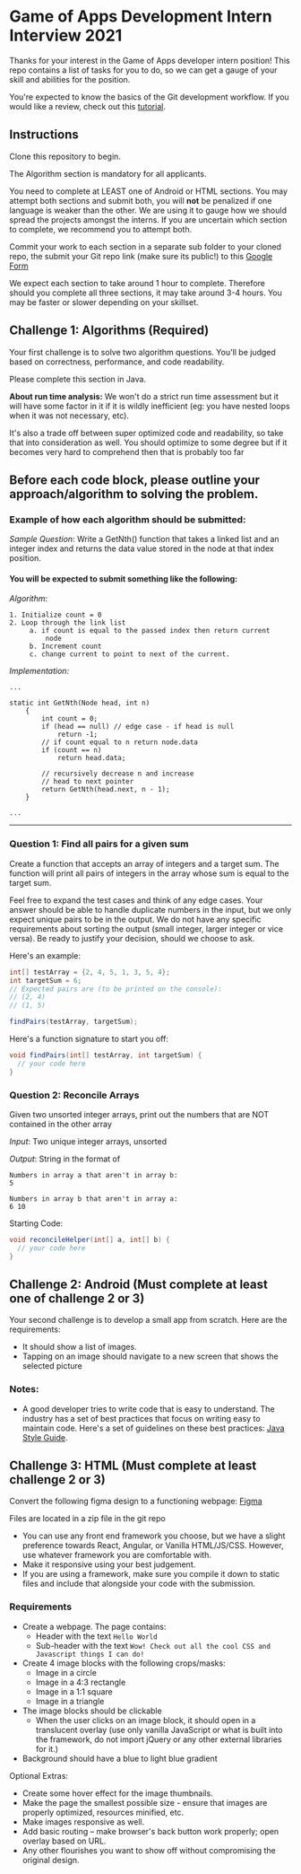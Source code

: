 # Game of Apps Development Intern Interview 2021

Thanks for your interest in the Game of Apps developer intern position! This repo contains a list of tasks for you to do, so we can get a gauge of your skill and abilities for the position.

You're expected to know the basics of the Git development workflow. If you would like a review, check out this [tutorial](https://www.raywenderlich.com/179717/open-source-collaboration-using-git-and-github).

## Instructions

Clone this repository to begin. 

The Algorithm section is mandatory for all applicants.

You need to complete at LEAST one of Android or HTML sections. You may attempt both sections and submit both, you will **not** be penalized if one language is weaker than the other. We are using it to gauge how we should spread the projects amongst the interns. If you are uncertain which section to complete, we recommend you to attempt both.

Commit your work to each section in a separate sub folder to your cloned repo, the submit your Git repo link (make sure its public!) to this [Google Form](https://forms.gle/W6NRZYwk936nEmvY6)

We expect each section to take around 1 hour to complete. Therefore should you complete all three sections, it may take around 3-4 hours. You may be faster or slower depending on your skillset. 


## Challenge 1: Algorithms (Required)

Your first challenge is to solve two algorithm questions. You'll be judged based on correctness, performance, and code readability. 

Please complete this section in Java.

**About run time analysis:** We won't do a strict run time assessment but it will have some factor in it if it is wildly inefficient (eg: you have nested loops when it was not necessary, etc).  

It's also a trade off between super optimized code and readability, so take that into consideration as well. You should optimize to some degree but if it becomes very hard to comprehend then that is probably too far

Before each code block, please outline your approach/algorithm to solving the problem.
---
### Example of how each algorithm should be submitted: 

*Sample Question*: Write a GetNth() function that takes a linked list and an integer index and returns the data value stored in the node at that index position. 

#### You will be expected to submit something like the following:
*Algorithm*:
```
1. Initialize count = 0
2. Loop through the link list
     a. if count is equal to the passed index then return current
         node
     b. Increment count
     c. change current to point to next of the current.
```
*Implementation:*
```
...

static int GetNth(Node head, int n)
    {
        int count = 0;
        if (head == null) // edge case - if head is null
            return -1;
        // if count equal to n return node.data
        if (count == n)
            return head.data;
 
        // recursively decrease n and increase
        // head to next pointer
        return GetNth(head.next, n - 1);
    }

...
```
---
### Question 1: Find all pairs for a given sum

Create a function that accepts an array of integers and a target sum. The function will print all pairs of integers in the array whose sum is equal to the target sum. 

Feel free to expand the test cases and think of any edge cases. Your answer should be able to handle duplicate numbers in the input, but we only expect unique pairs to be in the output. We do not have any specific requirements about sorting the output  (small integer, larger integer or vice versa). Be ready to justify your decision, should we choose to ask.

Here's an example:

```java
int[] testArray = {2, 4, 5, 1, 3, 5, 4};
int targetSum = 6;
// Expected pairs are (to be printed on the console):
// (2, 4)
// (1, 5)

findPairs(testArray, targetSum);
```

Here's a function signature to start you off:

```java
void findPairs(int[] testArray, int targetSum) {
  // your code here
}
```

### Question 2: Reconcile Arrays

Given two unsorted integer arrays, print out the numbers that are NOT contained in the other array

*Input*: Two unique integer arrays, unsorted

*Output*: String in the format of 
```
Numbers in array a that aren't in array b: 
5

Numbers in array b that aren't in array a: 
6 10
```

Starting Code:
```java
void reconcileHelper(int[] a, int[] b) {
  // your code here
}
```

## Challenge 2: Android (Must complete at least one of challenge 2 or 3)

Your second challenge is to develop a small app from scratch. Here are the requirements:

- It should show a list of images.
- Tapping on an image should navigate to a new screen that shows the selected picture

### Notes:

- A good developer tries to write code that is easy to understand. The industry has a set of best practices that focus on writing easy to maintain code. Here's a set of guidelines on these best practices: [Java Style Guide](https://github.com/raywenderlich/java-style-guide).

## Challenge 3: HTML (Must complete at least challenge 2 or 3)

Convert the following figma design to a functioning webpage: [Figma](https://www.figma.com/file/cjFsTTzlsFnjW90fkbxloW/GOA-Front-End-Test-Mocks)

Files are located in a zip file in the git repo
* You can use any front end framework you choose, but we have a slight preference towards React, Angular, or Vanilla HTML/JS/CSS. However, use whatever framework you are comfortable with.
* Make it responsive using your best judgement.
* If you are using a framework, make sure you compile it down to static files and include that alongside your code with the submission.

### Requirements
* Create a webpage. The page contains:
     * Header with the text `Hello World`
     * Sub-header with the text `Wow! Check out all the cool CSS and Javascript things I can do!`
* Create 4 image blocks with the following crops/masks:
     * Image in a circle
     * Image in a 4:3 rectangle
     * Image in a 1:1 square
     * Image in a triangle
* The image blocks should be clickable
     * When the user clicks on an image block, it should open in a translucent overlay (use only vanilla JavaScript or what is built into the framework, do not import jQuery or any other external libraries for it.)
* Background should have a blue to light blue gradient

Optional Extras: 
* Create some hover effect for the image thumbnails.
* Make the page the smallest possible size - ensure that images are properly optimized, resources minified, etc.
* Make images responsive as well.
* Add basic routing – make browser's back button work properly; open overlay based on URL.
* Any other flourishes you want to show off without compromising the original design.
